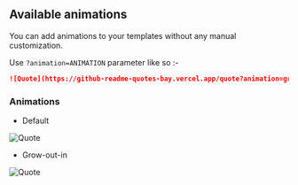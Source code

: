 ## Available animations

You can add animations to your templates without any manual customization.

Use `?animation=ANIMATION` parameter like so :-

```md
![Quote](https://github-readme-quotes-bay.vercel.app/quote?animation=grow_out_in)
```

### Animations

- Default <br>

![Quote](https://github-readme-quotes-bay.vercel.app/quote?theme=dark)

- Grow-out-in <br>

![Quote](https://github-readme-quotes-bay.vercel.app/quote?theme=dark&animation=grow_out_in)
